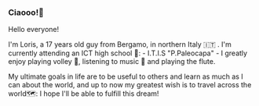 ### Ciaooo!👋

<!--
**Loriss07/Loriss07** is a ✨ _special_ ✨ repository because its `README.md` (this file) appears on your GitHub profile.

Here are some ideas to get you started:

- 🔭 I’m currently working on ...
- 🌱 I’m currently learning ...
- 👯 I’m looking to collaborate on ...
- 🤔 I’m looking for help with ...
- 💬 Ask me about ...
- 📫 How to reach me: ...
- 😄 Pronouns: ...
- ⚡ Fun fact: ...
-->

Hello everyone!

I'm Loris, a 17 years old guy from Bergamo, in northern Italy :it: . I'm currently attending an ICT high school 🏫: - I.T.I.S "P.Paleocapa" - 
I greatly enjoy playing volley 🏐, listening to music 🎵 and playing the flute.

My ultimate goals in life are to be useful to others and learn as much as I can about the world, and up to now my greatest wish is to travel across the world🗺️: I hope I'll be able to fulfill this dream!



